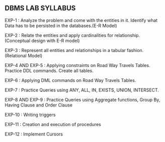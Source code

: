## DBMS LAB SYLLABUS
EXP-1 : Analyze the problem and come with the entities in it. Identify what Data has to be persisted in the databases.(E-R Model)

EXP-2 : Relate the entities and apply cardinalities for relationship.(Conceptual design with E-R model)

EXP-3 : Represent all entities and relationships in a tabular fashion.(Relational Model)

EXP-4 AND EXP-5 : Applying constraints on Road Way Travels Tables. Practice DDL commands. Create all tables.

EXP-6 : Applying DML commands on Road Way Travels Tables.

EXP-7 : Practice Queries using ANY, ALL, IN, EXISTS, UNION, INTERSECT.

EXP-8 AND EXP-9 : Practice Queries using Aggregate functions, Group By, Having Clause and Order Clause

EXP-10 : Writing triggers

EXP-11 : Creation and execution of procedures 

EXP-12 : Implement Cursors
